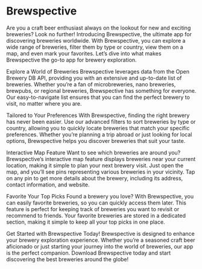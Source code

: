 # Brewspective

Are you a craft beer enthusiast always on the lookout for new and exciting breweries? Look no further! Introducing Brewspective, the ultimate app for discovering breweries worldwide. With Brewspective, you can explore a wide range of breweries, filter them by type or country, view them on a map, and even mark your favorites. Let’s dive into what makes Brewspective the go-to app for brewery exploration.

Explore a World of Breweries
Brewspective leverages data from the Open Brewery DB API, providing you with an extensive and up-to-date list of breweries. Whether you’re a fan of microbreweries, nano breweries, brewpubs, or regional breweries, Brewspective has something for everyone. Our easy-to-navigate list ensures that you can find the perfect brewery to visit, no matter where you are.

Tailored to Your Preferences
With Brewspective, finding the right brewery has never been easier. Use our advanced filters to sort breweries by type or country, allowing you to quickly locate breweries that match your specific preferences. Whether you’re planning a trip abroad or just looking for local options, Brewspective helps you discover breweries that suit your taste.

Interactive Map Feature
Want to see which breweries are around you? Brewspective’s interactive map feature displays breweries near your current location, making it simple to plan your next brewery visit. Just open the map, and you’ll see pins representing various breweries in your vicinity. Tap on any pin to get more details about the brewery, including its address, contact information, and website.

Favorite Your Top Picks
Found a brewery you love? With Brewspective, you can easily favorite breweries, so you can quickly access them later. This feature is perfect for keeping track of breweries you want to revisit or recommend to friends. Your favorite breweries are stored in a dedicated section, making it simple to keep all your top picks in one place.

Get Started with Brewspective Today!
Brewspective is designed to enhance your brewery exploration experience. Whether you’re a seasoned craft beer aficionado or just starting your journey into the world of breweries, our app is the perfect companion. Download Brewspective today and start discovering the best breweries around the globe!
